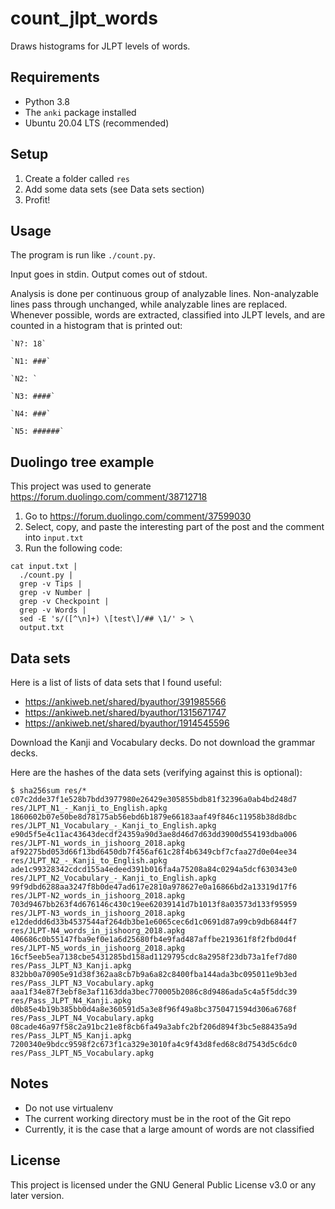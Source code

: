 # count_jlpt_words

Draws histograms for JLPT levels of words.

## Requirements

- Python 3.8
- The `anki` package installed
- Ubuntu 20.04 LTS (recommended)

## Setup

1. Create a folder called `res`
2. Add some data sets (see Data sets section)
3. Profit!

## Usage

The program is run like `./count.py`.

Input goes in stdin. Output comes out of stdout.

Analysis is done per continuous group of analyzable lines.
Non-analyzable lines pass through unchanged, while analyzable lines are replaced.
Whenever possible, words are extracted, classified into JLPT levels,
and are counted in a histogram that is printed out:

```
`N?: 18`

`N1: ###`

`N2: `

`N3: ####`

`N4: ###`

`N5: ######`

```

## Duolingo tree example

This project was used to generate https://forum.duolingo.com/comment/38712718

1. Go to https://forum.duolingo.com/comment/37599030
2. Select, copy, and paste the interesting part of the post and the comment into `input.txt`
3. Run the following code:
```shell script
cat input.txt |
  ./count.py |
  grep -v Tips |
  grep -v Number |
  grep -v Checkpoint |
  grep -v Words |
  sed -E 's/([^\n]+) \[test\]/## \1/' > \
  output.txt
```

## Data sets

Here is a list of lists of data sets that I found useful:

- https://ankiweb.net/shared/byauthor/391985566
- https://ankiweb.net/shared/byauthor/1315671747
- https://ankiweb.net/shared/byauthor/1914545596

Download the Kanji and Vocabulary decks. Do not download the grammar decks.

Here are the hashes of the data sets (verifying against this is optional):

```
$ sha256sum res/*
c07c2dde37f1e528b7bdd3977980e26429e305855bdb81f32396a0ab4bd248d7  res/JLPT_N1_-_Kanji_to_English.apkg
1860602b07e50be8d78175ab56ebd6b1879e66183aaf49f846c11958b38d8dbc  res/JLPT_N1_Vocabulary_-_Kanji_to_English.apkg
e90d5f5e4c11ac43643decdf24359a90d3ae8d46d7d63dd3900d554193dba006  res/JLPT-N1_words_in_jishoorg_2018.apkg
af92275bd053d66f13bd6450db7f456af61c28f4b6349cbf7cfaa27d0e04ee34  res/JLPT_N2_-_Kanji_to_English.apkg
ade1c99328342cdcd155a4edeed391b016fa4a75208a84c0294a5dcf630343e0  res/JLPT_N2_Vocabulary_-_Kanji_to_English.apkg
99f9dbd6288aa3247f8b0de47ad617e2810a978627e0a16866bd2a13319d17f6  res/JLPT-N2_words_in_jishoorg_2018.apkg
703d9467bb263f4d676146c430c19ee62039141d7b1013f8a03573d133f95959  res/JLPT-N3_words_in_jishoorg_2018.apkg
e12deddd6d33b4537544af264db3be1e6065cec6d1c0691d87a99cb9db6844f7  res/JLPT-N4_words_in_jishoorg_2018.apkg
406686c0b55147fba9ef0e1a6d25680fb4e9fad487affbe219361f8f2fbd0d4f  res/JLPT-N5_words_in_jishoorg_2018.apkg
16cf5eeb5ea7138cbe5431285bd158ad1129795cdc8a2958f23db73a1fef7d80  res/Pass_JLPT_N3_Kanji.apkg
832bb0a70905e91d38f362aa8cb7b9a6a82c8400fba144ada3bc095011e9b3ed  res/Pass_JLPT_N3_Vocabulary.apkg
aaa1f34e87f3ebf8e3af1163dda3bec770005b2086c8d9486ada5c4a5f5ddc39  res/Pass_JLPT_N4_Kanji.apkg
d0b85e4b19b385bb0d4a8e360591d5a3e8f96f49a8bc3750471594d306a6768f  res/Pass_JLPT_N4_Vocabulary.apkg
08cade46a97f58c2a91bc21e8f8cb6fa49a3abfc2bf206d894f3bc5e88435a9d  res/Pass_JLPT_N5_Kanji.apkg
7200340e9bdcc9598f2c673f1ca329e3010fa4c9f43d8fed68c8d7543d5c6dc0  res/Pass_JLPT_N5_Vocabulary.apkg
```

## Notes

- Do not use virtualenv
- The current working directory must be in the root of the Git repo
- Currently, it is the case that a large amount of words are not classified

## License

This project is licensed under the GNU General Public License v3.0 or any later version.
